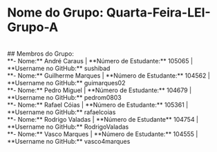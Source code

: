 # Nome do Grupo: Quarta-Feira-LEI-Grupo-A <br>
<br>
## Membros do Grupo: <br>
**- Nome:** André Caraus | **Número de Estudante:** 105065 | **Username no GitHub:** sushibad <br>
**- Nome:** Guilherme Marques | **Número de Estudante:** 104562  | **Username no GitHub:** guimarques02 <br>
**- Nome:** Pedro Miguel | **Número de Estudante:** 104679 | **Username no GitHub:** pedrom0803 <br>
**- Nome:** Rafael Cóias | **Número de Estudante:** 105361 | **Username no GitHub:** rafaelcoias <br>
**- Nome:** Rodrigo Valadas | **Número de Estudante** 104754 | **Username no GitHub:** RodrigoValadas <br>
**- Nome:** Vasco Marques | **Número de Estudante:** 104555 | **Username no GitHub:** vasco4marques 
